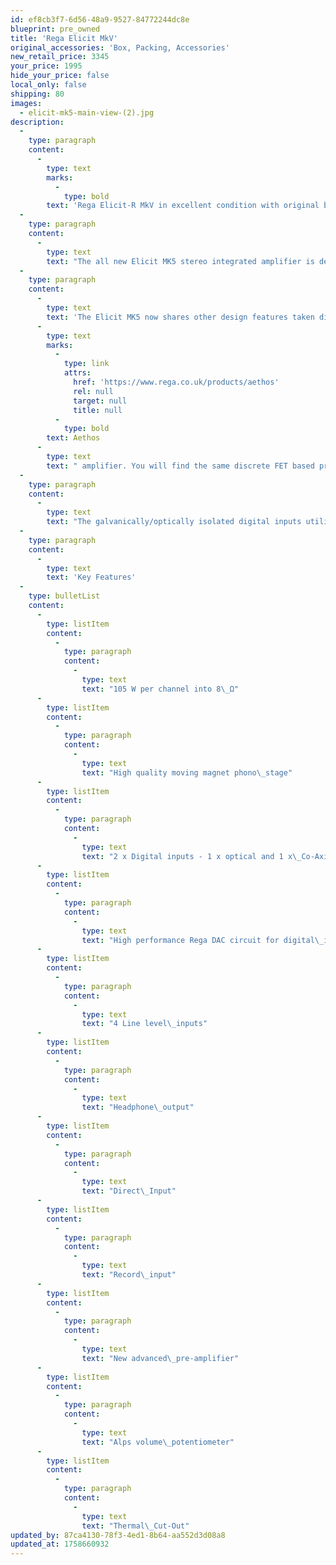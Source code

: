 ```yaml
---
id: ef8cb3f7-6d56-48a9-9527-84772244dc8e
blueprint: pre_owned
title: 'Rega Elicit MkV'
original_accessories: 'Box, Packing, Accessories'
new_retail_price: 3345
your_price: 1995
hide_your_price: false
local_only: false
shipping: 80
images:
  - elicit-mk5-main-view-(2).jpg
description:
  -
    type: paragraph
    content:
      -
        type: text
        marks:
          -
            type: bold
        text: 'Rega Elicit-R MkV in excellent condition with original box, packing and accessories. Unit sells as new for $3,345.00.'
  -
    type: paragraph
    content:
      -
        type: text
        text: "The all new Elicit MK5 stereo integrated amplifier is designed and built to the highest standard. Housed in our latest custom case to match the rest of the Rega range, the new MK5 builds on previous Rega designs by using our multi-award-winning Class A/B power amplifier circuit to deliver a powerful 105 W per channel into 8\_Ω loads (127 W into 6 Ω). Our engineers have designed a new Rega DAC circuit offering digital connectivity and greater integration with a variety of other products.\_We have taken great care to incorporate a high-quality MM phono stage and the headphone output has been configured such that the speaker switching is performed by the output mute relay to avoid obstructing the signal path."
  -
    type: paragraph
    content:
      -
        type: text
        text: 'The Elicit MK5 now shares other design features taken directly from the highly acclaimed '
      -
        type: text
        marks:
          -
            type: link
            attrs:
              href: 'https://www.rega.co.uk/products/aethos'
              rel: null
              target: null
              title: null
          -
            type: bold
        text: Aethos
      -
        type: text
        text: " amplifier. You will find the same discrete FET based pre-amplifier circuit, plus an Alps volume potentiometer has been introduced to further improve sonic and technical performance. As you would expect, special attention has been paid to the selection of key audio components. Discrete circuitry, high-quality relays, polypropylene capacitors, and Sanken output transistors are used throughout the design.\_"
  -
    type: paragraph
    content:
      -
        type: text
        text: "The galvanically/optically isolated digital inputs utilise a Wolfson S/PDIF receiver IC to provide exceptional detail and clarity from any connected source. Output is provided by a Wolfson DAC and Rega designed discrete line-driver circuit.\_The new Elicit MK5 calls upon decades of award-winning experience in amplifier and digital circuit design which culminates in a perfectly engineered balance of reliability, connectivity and above all, accurate music reproduction."
  -
    type: paragraph
    content:
      -
        type: text
        text: 'Key Features'
  -
    type: bulletList
    content:
      -
        type: listItem
        content:
          -
            type: paragraph
            content:
              -
                type: text
                text: "105 W per channel into 8\_Ω"
      -
        type: listItem
        content:
          -
            type: paragraph
            content:
              -
                type: text
                text: "High quality moving magnet phono\_stage"
      -
        type: listItem
        content:
          -
            type: paragraph
            content:
              -
                type: text
                text: "2 x Digital inputs - 1 x optical and 1 x\_Co-Axial"
      -
        type: listItem
        content:
          -
            type: paragraph
            content:
              -
                type: text
                text: "High performance Rega DAC circuit for digital\_inputs"
      -
        type: listItem
        content:
          -
            type: paragraph
            content:
              -
                type: text
                text: "4 Line level\_inputs"
      -
        type: listItem
        content:
          -
            type: paragraph
            content:
              -
                type: text
                text: "Headphone\_output"
      -
        type: listItem
        content:
          -
            type: paragraph
            content:
              -
                type: text
                text: "Direct\_Input"
      -
        type: listItem
        content:
          -
            type: paragraph
            content:
              -
                type: text
                text: "Record\_input"
      -
        type: listItem
        content:
          -
            type: paragraph
            content:
              -
                type: text
                text: "New advanced\_pre-amplifier"
      -
        type: listItem
        content:
          -
            type: paragraph
            content:
              -
                type: text
                text: "Alps volume\_potentiometer"
      -
        type: listItem
        content:
          -
            type: paragraph
            content:
              -
                type: text
                text: "Thermal\_Cut-Out"
updated_by: 87ca4130-78f3-4ed1-8b64-aa552d3d08a8
updated_at: 1758660932
---
```

